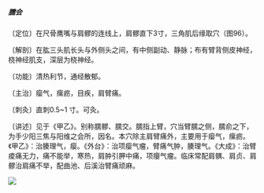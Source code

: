 ##### 臑会

〔定位〕在尺骨鹰嘴与肩髎的连线上，肩髎直下3寸，三角肌后缘取穴（图96）。

〔解剖〕在肱三头肌长头与外侧头之间，有中侧副动、静脉；布有臂背侧皮神经，桡神经肌支，深层为桡神经。

〔功能〕清热利节，通经散郁。

〔主治〕瘿气，瘰疬，目疾，肩臂痛。

〔刺灸〕直刺0.5~1 寸。可灸。

〔讲述〕见于《甲乙》。别称臑髎、臑交。臑指上臂，穴当臂臑之侧，臑俞之下，为手少阳三焦与阳维之会所，因名。本穴除主肩臂痛外，主要用于瘿气，瘰疬。《甲乙》：治腠理气，瘿。《外台》：治项瘿气瘤，臂痛气肿，腠理气。《大成》：治臂痠痛无力，痛不能举，寒热，肩肿引胛中痛，项癭气瘤。临床常配肩髃、肩贞、肩髎治肩痛不举，配曲池、后溪治臂痛顽麻。

![](img/图96.jpg)
